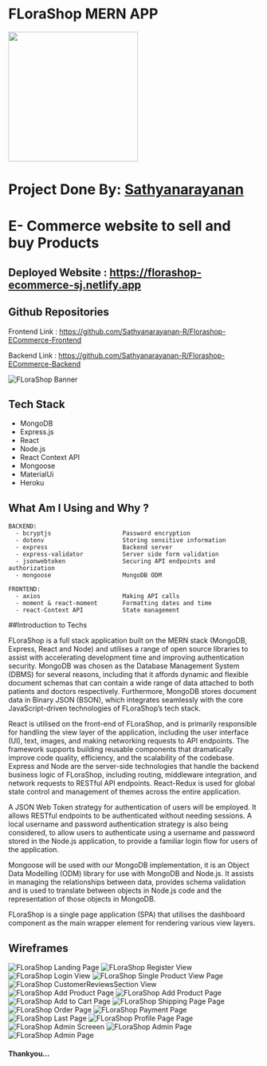 # FLoraShop MERN APP

<img src="./logo.jpg" width="260"/>

# Project Done By:  <a href="https://github.com/Sathyanarayanan-R" noreferrer target="_blank">Sathyanarayanan</a>

# E- Commerce website to sell and buy Products

## Deployed Website : https://florashop-ecommerce-sj.netlify.app

## Github Repositories

Frontend Link : https://github.com/Sathyanarayanan-R/Florashop-ECommerce-Frontend

Backend Link : https://github.com/Sathyanarayanan-R/Florashop-ECommerce-Backend

![FLoraShop Banner](docs/HomePage.jpg)

## Tech Stack

- MongoDB
- Express.js
- React
- Node.js
- React Context API
- Mongoose
- MaterialUi
- Heroku

## What Am I Using and Why ?

```
BACKEND:
  - bcryptjs                    Password encryption
  - dotenv                      Storing sensitive information
  - express                     Backend server
  - express-validator           Server side form validation
  - jsonwebtoken                Securing API endpoints and authorization
  - mongoose                    MongoDB ODM

FRONTEND:
  - axios                       Making API calls
  - moment & react-moment       Formatting dates and time
  - react-Context API           State management
```

##Introduction to Techs

FLoraShop is a full stack application built on the MERN stack (MongoDB, Express, React and Node) and utilises a range of open source libraries to assist with accelerating development time and improving authentication security. MongoDB was chosen as the Database Management System (DBMS) for several reasons, including that it affords dynamic and flexible document schemas that can contain a wide range of data attached to both patients and doctors respectively. Furthermore, MongoDB stores document data in Binary JSON (BSON), which integrates seamlessly with the core JavaScript-driven technologies of FLoraShop’s tech stack.

React is utilised on the front-end of FLoraShop, and is primarily responsible for handling the view layer of the application, including the user interface (UI), text, images, and making networking requests to API endpoints. The framework supports building reusable components that dramatically improve code quality, efficiency, and the scalability of the codebase. Express and Node are the server-side technologies that handle the backend business logic of FLoraShop, including routing, middleware integration, and network requests to RESTful API endpoints. React-Redux is used for global state control and management of themes across the entire application.

A JSON Web Token strategy for authentication of users will be employed. It allows RESTful endpoints to be authenticated without needing sessions. A local username and password authentication strategy is also being considered, to allow users to authenticate using a username and password stored in the Node.js application, to provide a familiar login flow for users of the application. 

Mongoose will be used with our MongoDB implementation, it is an Object Data Modelling (ODM) library for use with MongoDB and Node.js. It assists in managing the relationships between data, provides schema validation and is used to translate between objects in Node.js code and the representation of those objects in MongoDB.


FLoraShop is a single page application (SPA) that utilises the dashboard component as the main wrapper element for rendering various view layers.


## Wireframes

![FLoraShop Landing Page](docs/HomePage.jpg)
![FLoraShop Register View](docs/RegisterPage.jpg)
![FLoraShop Login View](docs/LoginPage.jpg)
![FLoraShop Single Product View Page](docs/SingleProductViewPage.jpg)
![FLoraShop  CustomerReviewsSection View](docs/CustomerReviewsSection.jpg)
![FLoraShop Add Product Page](docs/AddProduct.jpg)
![FLoraShop Add Product Page](docs/AddProduct2.jpg)
![FLoraShop Add to Cart Page](docs/AddToCartPage.jpg)
![FLoraShop Shipping Page Page](docs/ShippingPage.jpg)
![FLoraShop Order Page](docs/OrderPage.jpg)
![FLoraShop Payment Page](docs/PaymentPage.jpg)
![FLoraShop Last Page](docs/FInalPageBeforePay.jpg)
![FLoraShop Profile Page Page](docs/UserProfilePage.jpg)
![FLoraShop Admin Screeen](docs/AdminScreenUsers.jpg)
![FLoraShop Admin Page](docs/AdminScreenOrder.jpg)
![FLoraShop Admin Page](docs/AdminScreenProducts.jpg)




#### Thankyou...













